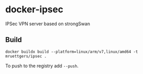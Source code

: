 # docker-ipsec
IPSec VPN server based on strongSwan

## Build

`docker buildx build --platform=linux/arm/v7,linux/amd64 -t mruettgers/ipsec .`

To push to the registry add `--push`.

